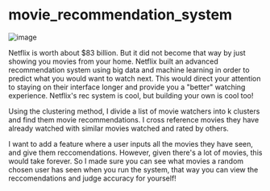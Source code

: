 # movie_recommendation_system

![image](https://user-images.githubusercontent.com/48260574/175574447-fb471a59-cfd7-4cb1-91ad-8072686fe83a.png)

Netflix is worth about $83 billion. But it did not become that way by just showing you movies from your home. Netflix built an advanced recommendation system using big data and machine learning in order to predict what you would want to watch next. This would direct your attention to staying on their interface longer and provide you a "better" watching experience. Netflix's rec system is cool, but building your own is cool too!

Using the clustering method, I divide a list of movie watchers into k clusters and find them movie recommendations. I cross reference movies they have already watched with similar movies watched and rated by others.

I want to add a feature where a user inputs all the movies they have seen, and give them reccomendations. However, given there's a lot of movies, this would take forever. So I made sure you can see what movies a random chosen user has seen when you run the system, that way you can view the reccomendations and judge accuracy for yourself!


